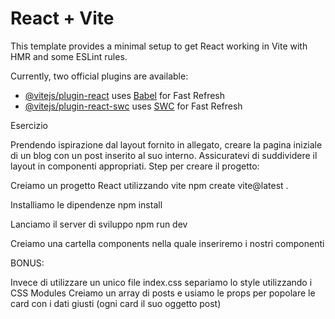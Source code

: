 # React + Vite

This template provides a minimal setup to get React working in Vite with HMR and some ESLint rules.

Currently, two official plugins are available:

- [@vitejs/plugin-react](https://github.com/vitejs/vite-plugin-react/blob/main/packages/plugin-react/README.md) uses [Babel](https://babeljs.io/) for Fast Refresh
- [@vitejs/plugin-react-swc](https://github.com/vitejs/vite-plugin-react-swc) uses [SWC](https://swc.rs/) for Fast Refresh


Esercizio

Prendendo ispirazione dal layout fornito in allegato, creare la pagina iniziale di un blog con un post inserito al suo interno. Assicuratevi di suddividere il layout in componenti appropriati.
Step per creare il progetto:

Creiamo un progetto React utilizzando vite npm create vite@latest .

Installiamo le dipendenze npm install

Lanciamo il server di sviluppo npm run dev

Creiamo una cartella components nella quale inseriremo i nostri componenti

BONUS:

Invece di utilizzare un unico file index.css separiamo lo style utilizzando i CSS Modules
Creiamo un array di posts e usiamo le props per popolare le card con i dati giusti (ogni card il suo oggetto post)